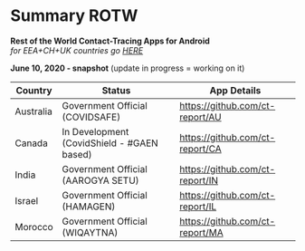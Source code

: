 # Summary ROTW

**Rest of the World Contact-Tracing Apps for Android** \
_for EEA+CH+UK countries go [HERE](https://github.com/ct-report/summary)_

**June 10, 2020 - snapshot** (update in progress = working on it)

Country | Status | App Details
--------|--------|------------
Australia | Government Official (COVIDSAFE) | https://github.com/ct-report/AU
Canada | In Development (CovidShield - #GAEN based) | https://github.com/ct-report/CA
India | Government Official (AAROGYA SETU) | https://github.com/ct-report/IN
Israel | Government Official (HAMAGEN) | https://github.com/ct-report/IL
Morocco | Government Official (WIQAYTNA) | https://github.com/ct-report/MA
